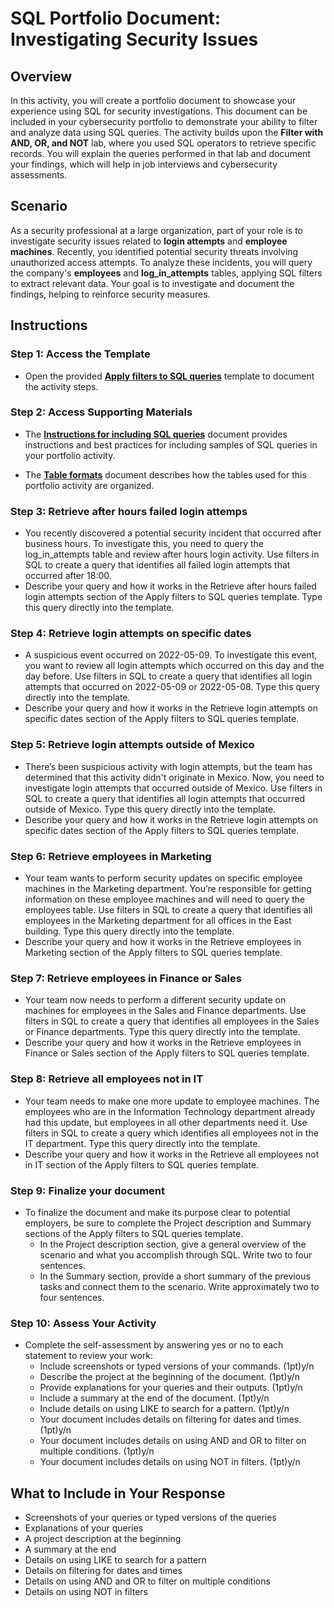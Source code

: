 # **SQL Portfolio Document: Investigating Security Issues**

## **Overview**

In this activity, you will create a portfolio document to showcase your experience using SQL for security investigations. This document can be included in your cybersecurity portfolio to demonstrate your ability to filter and analyze data using SQL queries. The activity builds upon the **Filter with AND, OR, and NOT** lab, where you used SQL operators to retrieve specific records. You will explain the queries performed in that lab and document your findings, which will help in job interviews and cybersecurity assessments.

## **Scenario**

As a security professional at a large organization, part of your role is to investigate security issues related to **login attempts** and **employee machines**. Recently, you identified potential security threats involving unauthorized access attempts. To analyze these incidents, you will query the company's **employees** and **log_in_attempts** tables, applying SQL filters to extract relevant data. Your goal is to investigate and document the findings, helping to reinforce security measures.

## **Instructions**


### Step 1: Access the Template

- Open the provided **[Apply filters to SQL queries](./Apply_filters_to_SQL_queries.docx)** template to document the activity steps.

### Step 2: Access Supporting Materials

- The **[Instructions for including SQL queries](./Instructions_for_including_SQL_queries.docx)** document provides instructions and best practices for including samples of SQL queries in your portfolio activity.

- The **[Table formats](./Table_formats.docx)** document describes how the tables used for this portfolio activity are organized.

### Step 3: Retrieve after hours failed login attemps

- You recently discovered a potential security incident that occurred after business hours. To investigate this, you need to query the log_in_attempts table and review after hours login activity. Use filters in SQL to create a query that identifies all failed login attempts that occurred after 18:00.
- Describe your query and how it works in the Retrieve after hours failed login attempts section of the Apply filters to SQL queries template. Type this query directly into the template.

### Step 4: Retrieve login attempts on specific dates

- A suspicious event occurred on 2022-05-09. To investigate this event, you want to review all login attempts which occurred on this day and the day before. Use filters in SQL to create a query that identifies all login attempts that occurred on 2022-05-09 or 2022-05-08. Type this query directly into the template.
- Describe your query and how it works in the Retrieve login attempts on specific dates section of the Apply filters to SQL queries template.

### Step 5: Retrieve login attempts outside of Mexico

- There’s been suspicious activity with login attempts, but the team has determined that this activity didn't originate in Mexico. Now, you need to investigate login attempts that occurred outside of Mexico. Use filters in SQL to create a query that identifies all login attempts that occurred outside of Mexico. Type this query directly into the template.
- Describe your query and how it works in the Retrieve login attempts on specific dates section of the Apply filters to SQL queries template.

### Step 6: Retrieve employees in Marketing

- Your team wants to perform security updates on specific employee machines in the Marketing department. You’re responsible for getting information on these employee machines and will need to query the employees table. Use filters in SQL to create a query that identifies all employees in the Marketing department for all offices in the East building. Type this query directly into the template.
- Describe your query and how it works in the Retrieve employees in Marketing section of the Apply filters to SQL queries template.

### Step 7: Retrieve employees in Finance or Sales

- Your team now needs to perform a different security update on machines for employees in the Sales and Finance departments. Use filters in SQL to create a query that identifies all employees in the Sales or Finance departments. Type this query directly into the template.
- Describe your query and how it works in the Retrieve employees in Finance or Sales section of the Apply filters to SQL queries template.

### Step 8: Retrieve all employees not in IT

- Your team needs to make one more update to employee machines. The employees who are in the Information Technology department already had this update, but employees in all other departments need it. Use filters in SQL to create a query which identifies all employees not in the IT department. Type this query directly into the template.
- Describe your query and how it works in the Retrieve all employees not in IT section of the Apply filters to SQL queries template.

### Step 9: Finalize your document

- To finalize the document and make its purpose clear to potential employers, be sure to complete the Project description and Summary sections of the Apply filters to SQL queries template.
  - In the Project description section, give a general overview of the scenario and what you accomplish through SQL. Write two to four sentences.
  - In the Summary section, provide a short summary of the previous tasks and connect them to the scenario. Write approximately two to four sentences.

### Step 10: Assess Your Activity

- Complete the self-assessment by answering yes or no to each statement to review your work:
  - Include screenshots or typed versions of your commands. (1pt)y/n
  - Describe the project at the beginning of the document. (1pt)y/n
  - Provide explanations for your queries and their outputs. (1pt)y/n
  - Include a summary at the end of the document. (1pt)y/n
  - Include details on using LIKE to search for a pattern. (1pt)y/n
  - Your document includes details on filtering for dates and times. (1pt)y/n
  - Your document includes details on using AND and OR to filter on multiple conditions. (1pt)y/n
  - Your document includes details on using NOT in filters. (1pt)y/n

## **What to Include in Your Response**

- Screenshots of your queries or typed versions of the queries
- Explanations of your queries
- A project description at the beginning
- A summary at the end
- Details on using LIKE to search for a pattern
- Details on filtering for dates and times
- Details on using AND and OR to filter on multiple conditions
- Details on using NOT in filters
